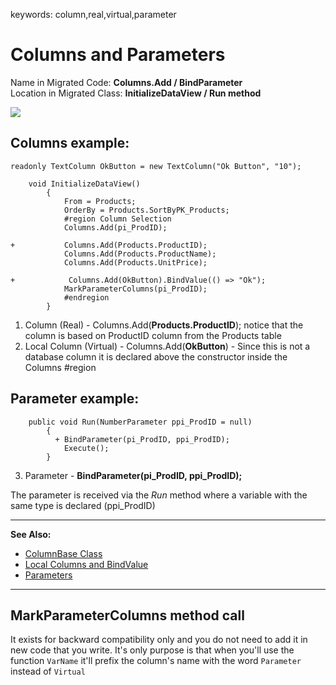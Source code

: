 ﻿keywords: column,real,virtual,parameter
# Columns and Parameters
Name in Migrated Code: **Columns.Add / BindParameter**  
Location in Migrated Class: **InitializeDataView / Run method**  

![](Columns.png)

## Columns example:
```csdiff
readonly TextColumn OkButton = new TextColumn("Ok Button", "10");
```

```csdiff
    void InitializeDataView()
        {
            From = Products;
            OrderBy = Products.SortByPK_Products;
            #region Column Selection
            Columns.Add(pi_ProdID);
            
+           Columns.Add(Products.ProductID);
            Columns.Add(Products.ProductName);
            Columns.Add(Products.UnitPrice);
            
+            Columns.Add(OkButton).BindValue(() => "Ok");
            MarkParameterColumns(pi_ProdID);
            #endregion
        }
```

1) Column (Real) - Columns.Add(**Products.ProductID**); notice that the column is based on ProductID column from the Products table
2) Local Column (Virtual) - Columns.Add(**OkButton**) - Since this is not a database column it is declared above the constructor inside the Columns #region

## Parameter example:
```csdiff
    public void Run(NumberParameter ppi_ProdID = null)
        {
          + BindParameter(pi_ProdID, ppi_ProdID);
            Execute();
        }
```

3) Parameter - **BindParameter(pi_ProdID, ppi_ProdID);**

The parameter is received via the *Run* method where a variable with the same type is declared (ppi_ProdID)

---
**See Also:**
* [ColumnBase Class](http://www.fireflymigration.com/reference/html/T_Firefly_Box_Data_Advanced_ColumnBase.htm)
* [Local Columns and BindValue](http://doc.fireflymigration.com/local-columns-and-bindvalue.html)
* [Parameters](http://doc.fireflymigration.com/parameters.html)

---

## MarkParameterColumns method call
It exists for backward compatibility only and you do not need to add it in new code that you write.
It's only purpose is that when you'll use the function `VarName` it'll prefix the column's name with the word `Parameter` instead of `Virtual`
